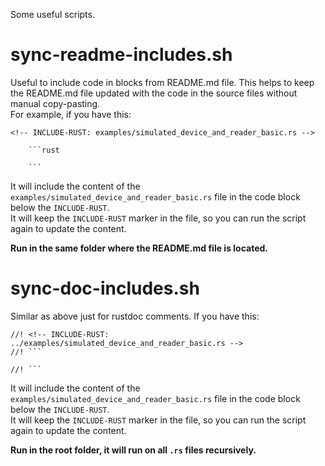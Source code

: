 Some useful scripts.

# sync-readme-includes.sh

Useful to include code in blocks from README.md file.
This helps to keep the README.md file updated with the code in the source files without manual copy-pasting.  
For example, if you have this:

```
<!-- INCLUDE-RUST: examples/simulated_device_and_reader_basic.rs -->

    ```rust
    
    ```
```

It will include the content of the `examples/simulated_device_and_reader_basic.rs` file in the code block below
the `INCLUDE-RUST`.  
It will keep the `INCLUDE-RUST` marker in the file, so you can run the script again to update the content.

**Run in the same folder where the README.md file is located.**

# sync-doc-includes.sh

Similar as above just for rustdoc comments. If you have this:

```
//! <!-- INCLUDE-RUST: ../examples/simulated_device_and_reader_basic.rs -->
//! ```

//! ```
```

It will include the content of the `examples/simulated_device_and_reader_basic.rs` file in the code block below
the `INCLUDE-RUST`.  
It will keep the `INCLUDE-RUST` marker in the file, so you can run the script again to update the content.

**Run in the root folder, it will run on all `.rs` files recursively.**